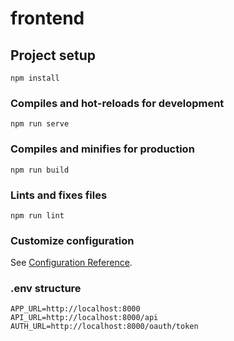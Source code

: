 # frontend

## Project setup
```
npm install
```

### Compiles and hot-reloads for development
```
npm run serve
```

### Compiles and minifies for production
```
npm run build
```

### Lints and fixes files
```
npm run lint
```

### Customize configuration
See [Configuration Reference](https://cli.vuejs.org/config/).

### .env structure
```
APP_URL=http://localhost:8000
API_URL=http://localhost:8000/api
AUTH_URL=http://localhost:8000/oauth/token
```